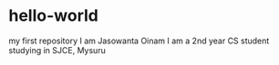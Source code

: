 # hello-world
my first repository
I am Jasowanta Oinam
I am a 2nd year CS student studying in SJCE, Mysuru

